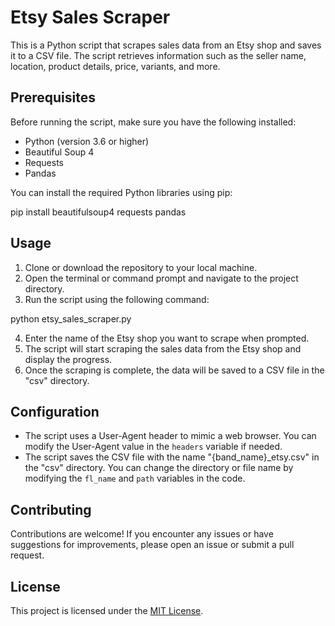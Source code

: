 # Etsy Sales Scraper

This is a Python script that scrapes sales data from an Etsy shop and saves it to a CSV file. The script retrieves information such as the seller name, location, product details, price, variants, and more.

## Prerequisites

Before running the script, make sure you have the following installed:

- Python (version 3.6 or higher)
- Beautiful Soup 4
- Requests
- Pandas

You can install the required Python libraries using pip:

pip install beautifulsoup4 requests pandas



## Usage

1. Clone or download the repository to your local machine.
2. Open the terminal or command prompt and navigate to the project directory.
3. Run the script using the following command:

python etsy_sales_scraper.py


4. Enter the name of the Etsy shop you want to scrape when prompted.
5. The script will start scraping the sales data from the Etsy shop and display the progress.
6. Once the scraping is complete, the data will be saved to a CSV file in the "csv" directory.

## Configuration

- The script uses a User-Agent header to mimic a web browser. You can modify the User-Agent value in the `headers` variable if needed.
- The script saves the CSV file with the name "{band_name}_etsy.csv" in the "csv" directory. You can change the directory or file name by modifying the `fl_name` and `path` variables in the code.

## Contributing

Contributions are welcome! If you encounter any issues or have suggestions for improvements, please open an issue or submit a pull request.

## License

This project is licensed under the [MIT License](LICENSE).
